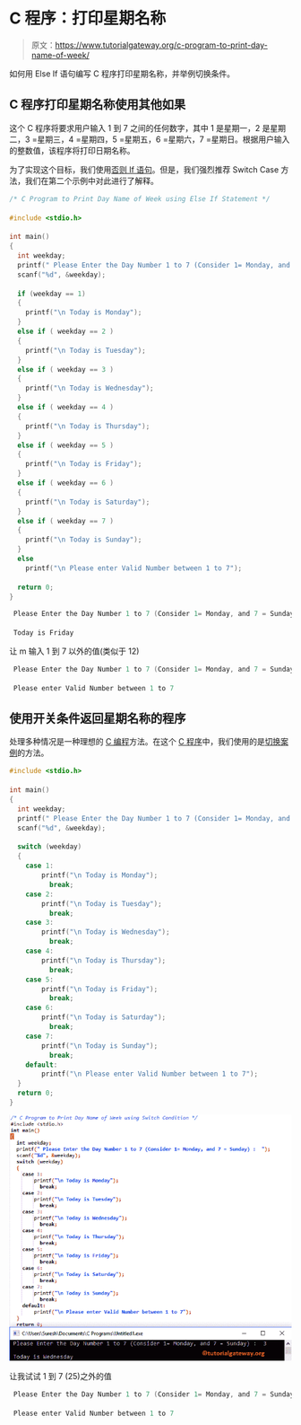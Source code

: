 # C 程序：打印星期名称

> 原文：<https://www.tutorialgateway.org/c-program-to-print-day-name-of-week/>

如何用 Else If 语句编写 C 程序打印星期名称，并举例切换条件。

## C 程序打印星期名称使用其他如果

这个 C 程序将要求用户输入 1 到 7 之间的任何数字，其中 1 是星期一，2 是星期二，3 =星期三，4 =星期四，5 =星期五，6 =星期六，7 =星期日。根据用户输入的整数值，该程序将打印日期名称。

为了实现这个目标，我们使用[否则 If 语句](https://www.tutorialgateway.org/else-if-statement-in-c/)。但是，我们强烈推荐 Switch Case 方法，我们在第二个示例中对此进行了解释。

```c
/* C Program to Print Day Name of Week using Else If Statement */

#include <stdio.h>

int main()
{
  int weekday;
  printf(" Please Enter the Day Number 1 to 7 (Consider 1= Monday, and 7 = Sunday) :  ");
  scanf("%d", &weekday);

  if (weekday == 1)
  {
  	printf("\n Today is Monday");  	
  }
  else if ( weekday == 2 )
  {
  	printf("\n Today is Tuesday");  	
  }  
  else if ( weekday == 3 )
  {
  	printf("\n Today is Wednesday");  	
  } 
  else if ( weekday == 4 )
  {
  	printf("\n Today is Thursday");  	
  } 
  else if ( weekday == 5 )
  {
  	printf("\n Today is Friday");  	
  } 
  else if ( weekday == 6 )
  {
  	printf("\n Today is Saturday");  	
  }   
  else if ( weekday == 7 )
  {
  	printf("\n Today is Sunday");  	
  } 
  else
    printf("\n Please enter Valid Number between 1 to 7");

  return 0;
}
```

```c
 Please Enter the Day Number 1 to 7 (Consider 1= Monday, and 7 = Sunday) :  5

 Today is Friday
```

让 m 输入 1 到 7 以外的值(类似于 12)

```c
 Please Enter the Day Number 1 to 7 (Consider 1= Monday, and 7 = Sunday) :  12

 Please enter Valid Number between 1 to 7
```

## 使用开关条件返回星期名称的程序

处理多种情况是一种理想的 [C 编程](https://www.tutorialgateway.org/c-programming/)方法。在这个 [C 程序](https://www.tutorialgateway.org/c-programming-examples/)中，我们使用的是[切换案例](https://www.tutorialgateway.org/switch-case-in-c/)的方法。

```c
#include <stdio.h>

int main()
{
  int weekday;
  printf(" Please Enter the Day Number 1 to 7 (Consider 1= Monday, and 7 = Sunday) :  ");
  scanf("%d", &weekday);

  switch (weekday)
  {
  	case 1:
  		printf("\n Today is Monday");
		  break;
  	case 2:
  		printf("\n Today is Tuesday");
		  break;
  	case 3:
  		printf("\n Today is Wednesday"); 
		  break;
  	case 4:
  		printf("\n Today is Thursday"); 
		  break;
  	case 5:
  		printf("\n Today is Friday"); 
		  break;
  	case 6:
  		printf("\n Today is Saturday");
		  break;
  	case 7:
  		printf("\n Today is Sunday");
		  break;
	default:
		printf("\n Please enter Valid Number between 1 to 7");
  }
  return 0;
}
```

![C Program to Print Day Name of Week using Switch Condition 3](img/4dd0049440033910b46a15cdb982109d.png)

让我试试 1 到 7 (25)之外的值

```c
 Please Enter the Day Number 1 to 7 (Consider 1= Monday, and 7 = Sunday) :  25

 Please enter Valid Number between 1 to 7
```